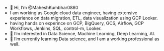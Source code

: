 - 👋 Hi, I’m @MaheshKumbhar0880
- I am working as Google cloud data engineer, having extensive experience on data migration, ETL, data visualization using GCP Looker.
- having hands on experince on GCP, BigQuery, GCS, Airflow, GCP Workflows, Jenkins, SQL, control-m, Looker.
- 👀 I’m interested in Data Science, Machine Learning, Deep Learning, AI.
- 🌱 I’m currently learning Data science, and I am a working professional as well.


<!---
MaheshKumbhar0880/MaheshKumbhar0880 is a ✨ special ✨ repository because its `README.md` (this file) appears on your GitHub profile.
You can click the Preview link to take a look at your changes.
--->
